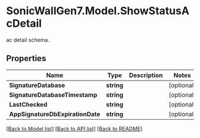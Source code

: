 # SonicWallGen7.Model.ShowStatusAcDetail
ac detail schema.

## Properties

Name | Type | Description | Notes
------------ | ------------- | ------------- | -------------
**SignatureDatabase** | **string** |  | [optional] 
**SignatureDatabaseTimestamp** | **string** |  | [optional] 
**LastChecked** | **string** |  | [optional] 
**AppSignatureDbExpirationDate** | **string** |  | [optional] 

[[Back to Model list]](../README.md#documentation-for-models) [[Back to API list]](../README.md#documentation-for-api-endpoints) [[Back to README]](../README.md)

